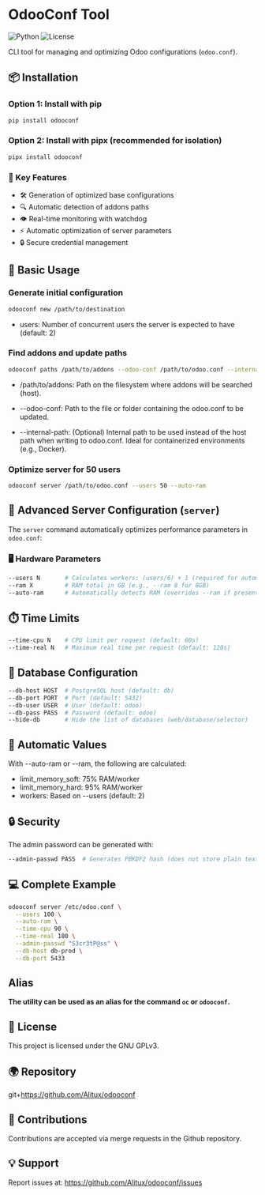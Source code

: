 # OdooConf Tool

![Python](https://img.shields.io/badge/python-3.9+-blue.svg)
![License](https://img.shields.io/badge/license-GPLv2-green.svg)

CLI tool for managing and optimizing Odoo configurations (`odoo.conf`).

## 📦 Installation

### Option 1: Install with pip
```bash
pip install odooconf
```

### Option 2: Install with pipx (recommended for isolation)
```bash
pipx install odooconf
```
### 🔧 Key Features

- 🛠 Generation of optimized base configurations
- 🔍 Automatic detection of addons paths
- 👁 Real-time monitoring with watchdog
- ⚡ Automatic optimization of server parameters
- 🔒 Secure credential management

## 🚀 Basic Usage

### Generate initial configuration
```bash
odooconf new /path/to/destination
```
- users: Number of concurrent users the server is expected to have (default: 2)

### Find addons and update paths

```bash
odooconf paths /path/to/addons --odoo-conf /path/to/odoo.conf --internal-path /mnt/odoo/addons
```

- /path/to/addons: Path on the filesystem where addons will be searched (host).

- --odoo-conf: Path to the file or folder containing the odoo.conf to be updated.

- --internal-path: (Optional) Internal path to be used instead of the host path when writing to odoo.conf. Ideal for containerized environments (e.g., Docker).

### Optimize server for 50 users

```bash
odooconf server /path/to/odoo.conf --users 50 --auto-ram
```

## 🔧 Advanced Server Configuration (`server`)

The `server` command automatically optimizes performance parameters in `odoo.conf`:

### 🖥️ Hardware Parameters
```bash
--users N       # Calculates workers: (users/6) + 1 (required for automatic calculation)
--ram X         # RAM total in GB (e.g., --ram 8 for 8GB)
--auto-ram      # Automatically detects RAM (overrides --ram if present)
```
## ⏱️ Time Limits
```bash
--time-cpu N    # CPU limit per request (default: 60s)
--time-real N   # Maximum real time per request (default: 120s)
```
## 🔐 Database Configuration
```bash
--db-host HOST  # PostgreSQL host (default: db)
--db-port PORT  # Port (default: 5432)
--db-user USER  # User (default: odoo)
--db-pass PASS  # Password (default: odoo)
--hide-db       # Hide the list of databases (web/database/selector)
```
## 🔄 Automatic Values
With --auto-ram or --ram, the following are calculated:

- limit_memory_soft: 75% RAM/worker
- limit_memory_hard: 95% RAM/worker
- workers: Based on --users (default: 2)

## 🔒 Security
The admin password can be generated with:
```bash
--admin-passwd PASS  # Generates PBKDF2 hash (does not store plain text)
```
## 💻 Complete Example
```bash
odooconf server /etc/odoo.conf \
  --users 100 \
  --auto-ram \
  --time-cpu 90 \
  --time-real 180 \
  --admin-passwd "S3cr3tP@ss" \
  --db-host db-prod \
  --db-port 5433
```

## Alias

**The utility can be used as an alias for the command `oc` or `odooconf`.**

## 📄 License

This project is licensed under the GNU GPLv3.

## 🌍 Repository

git+https://github.com/Alitux/odooconf

## 🤝 Contributions

Contributions are accepted via merge requests in the Github repository.

## 💡 Support

Report issues at: https://github.com/Alitux/odooconf/issues
